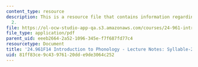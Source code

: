 ```yaml
---
content_type: resource
description: This is a resource file that contains information regarding syllable
  2.
file: https://ol-ocw-studio-app-qa.s3.amazonaws.com/courses/24-961-introduction-to-phonology-fall-2014/81ff83ce9c43976120dde9de3064c252_MIT24_961F14_Lecture20.pdf
file_type: application/pdf
parent_uid: eeeb2664-2a52-1096-345e-f7f687fd77c4
resourcetype: Document
title: '24.961F14 Introduction to Phonology - Lecture Notes: Syllable-2'
uid: 81ff83ce-9c43-9761-20dd-e9de3064c252
---
```

